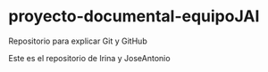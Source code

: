# proyecto-documental-equipoJAI
Repositorio para explicar Git y GitHub


Este es el repositorio de Irina y JoseAntonio


